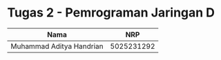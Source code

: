 # Tugas 2 - Pemrograman Jaringan D

| Nama                 | NRP        |
|----------------------|------------|
| Muhammad Aditya Handrian | 5025231292 |
